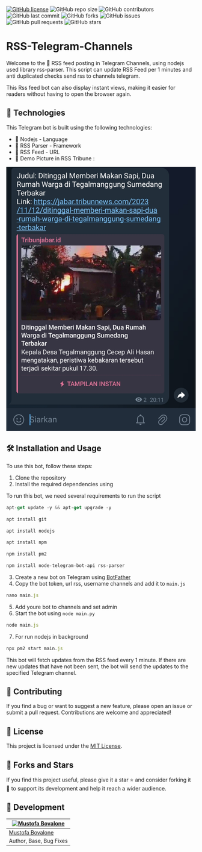 [![GitHub license](https://img.shields.io/badge/license-MIT-blue.svg)](https://github.com/naix0x/RSS-Telegram-Channels/blob/main/LICENSE)
![GitHub repo size](https://img.shields.io/github/repo-size/naix0x/RSS-Telegram-Channels)
![GitHub contributors](https://img.shields.io/github/contributors/naix0x/RSS-Telegram-Channels)
![GitHub last commit](https://img.shields.io/github/last-commit/naix0x/RSS-Telegram-Channels)
![GitHub forks](https://img.shields.io/github/forks/naix0x/RSS-Telegram-Channels)
![GitHub issues](https://img.shields.io/github/issues-raw/naix0x/RSS-Telegram-Channels)
![GitHub pull requests](https://img.shields.io/github/issues-pr/naix0x/RSS-Telegram-Channels)
![GitHub stars](https://img.shields.io/github/stars/naix0x/RSS-Telegram-Channels)

# RSS-Telegram-Channels

Welcome to the 📧 RSS feed posting in Telegram Channels, using nodejs used library rss-parser.  This script can update RSS Feed per 1 minutes and anti duplicated checks send rss to channels telegram.

This Rss feed bot can also display instant views, making it easier for readers without having to open the browser again.

## 🚀 Technologies

This Telegram bot is built using the following technologies:

- 🚀 Nodejs - Language 
- 🤖 RSS Parser - Framework
- 📨 RSS Feed - URL
- 🗿 Demo Picture in RSS Tribune :
<p align="center">
  <img src="https://raw.githubusercontent.com/naix0x/RSS-Telegram-Channels/main/Screenshot_20231112-201523_Telegram.jpg" />
</p>

## 🛠️ Installation and Usage

To use this bot, follow these steps:

1. Clone the repository
2. Install the required dependencies using 

To run this bot, we need several requirements to run the script

```javascript
apt-get update -y && apt-get upgrade -y
```

```javascript
apt install git
```

```javascript
apt install nodejs
```

```javascript
apt install npm
```

```javascript
npm install pm2
```

```javascript
npm install node-telegram-bot-api rss-parser
```

3. Create a new bot on Telegram using [BotFather](https://core.telegram.org/bots#3-how-do-i-create-a-bot)
4. Copy the bot token, url rss, username channels and add it to `main.js`
```javascript
nano main.js
```
5. Add youre bot to channels and set admin
6. Start the bot using `node main.py`
```javascript
node main.js
```
7. For run nodejs in background
```javascript
npx pm2 start main.js
```

This bot will fetch updates from the RSS feed every 1 minute. If there are new updates that have not been sent, the bot will send the updates to the specified Telegram channel.

## 🤝 Contributing

If you find a bug or want to suggest a new feature, please open an issue or submit a pull request. Contributions are welcome and appreciated!

## 📝 License

This project is licensed under the [MIT License](https://github.com/naix0x/RSS-Telegram-Channels/blob/main/LICENSE).

## 👥 Forks and Stars

If you find this project useful, please give it a star ⭐ and consider forking it 🍴 to support its development and help it reach a wider audience.

## 👤 Development

[![Mustofa Bovalone](https://github.com/naix0x.png?size=100)](https://github.com/naix0x) |
----|
[Mustofa Bovalone](https://t.me/maticstable) |
Author, Base, Bug Fixes  |
